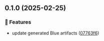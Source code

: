 ## 0.1.0 (2025-02-25)

### 🚀 Features

- update generated Blue artifacts ([07763f6](https://github.com/bluecontract/blue-repository-js/commit/07763f6))
